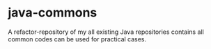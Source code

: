 # java-commons
A refactor-repository of my all existing Java repositories contains all common codes can be used for practical cases.
